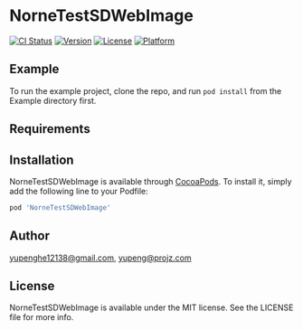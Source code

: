 # NorneTestSDWebImage

[![CI Status](https://img.shields.io/travis/yupenghe12138@gmail.com/NorneTestSDWebImage.svg?style=flat)](https://travis-ci.org/yupenghe12138@gmail.com/NorneTestSDWebImage)
[![Version](https://img.shields.io/cocoapods/v/NorneTestSDWebImage.svg?style=flat)](https://cocoapods.org/pods/NorneTestSDWebImage)
[![License](https://img.shields.io/cocoapods/l/NorneTestSDWebImage.svg?style=flat)](https://cocoapods.org/pods/NorneTestSDWebImage)
[![Platform](https://img.shields.io/cocoapods/p/NorneTestSDWebImage.svg?style=flat)](https://cocoapods.org/pods/NorneTestSDWebImage)

## Example

To run the example project, clone the repo, and run `pod install` from the Example directory first.

## Requirements

## Installation

NorneTestSDWebImage is available through [CocoaPods](https://cocoapods.org). To install
it, simply add the following line to your Podfile:

```ruby
pod 'NorneTestSDWebImage'
```

## Author

yupenghe12138@gmail.com, yupeng@projz.com

## License

NorneTestSDWebImage is available under the MIT license. See the LICENSE file for more info.
